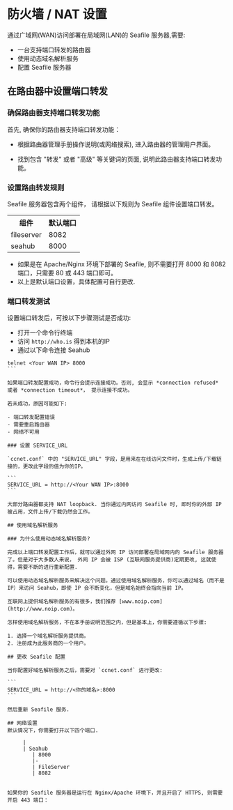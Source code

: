 # 防火墙 / NAT 设置

通过广域网(WAN)访问部署在局域网(LAN)的 Seafile 服务器,需要:

- 一台支持端口转发的路由器
- 使用动态域名解析服务
- 配置 Seafile 服务器


## 在路由器中设置端口转发

### 确保路由器支持端口转发功能

首先, 确保你的路由器支持端口转发功能：

- 根据路由器管理手册操作说明(或网络搜索), 进入路由器的管理用户界面。

- 找到包含 "转发" 或者 "高级" 等关键词的页面, 说明此路由器支持端口转发功能。

### 设置路由转发规则

Seafile 服务器包含两个组件， 请根据以下规则为 Seafile 组件设置端口转发。

<table>
<tr>
  <th>组件</th>
  <th>默认端口</th>
</tr>
<tr>
  <td>fileserver</td>
  <td>8082</td>
</tr>
<tr>
  <td>seahub</td>
  <td>8000</td>
</tr>
</table>

* 如果是在 Apache/Nginx 环境下部署的 Seafile, 则不需要打开 8000 和 8082 端口，只需要 80 或 443 端口即可。
* 以上是默认端口设置，具体配置可自行更改.

### 端口转发测试

设置端口转发后，可按以下步骤测试是否成功:

- 打开一个命令行终端
- 访问 `http://who.is` 得到本机的IP
- 通过以下命令连接 Seahub 
````
telnet <Your WAN IP> 8000
```

如果端口转发配置成功，命令行会提示连接成功。否则, 会显示 *connection refused* 或者 *connection timeout*， 提示连接不成功。

若未成功，原因可能如下:

- 端口转发配置错误
- 需要重启路由器
- 网络不可用

### 设置 SERVICE_URL

`ccnet.conf` 中的 "SERVICE_URL" 字段，是用来在在线访问文件时，生成上传/下载链接的，更改此字段的值为你的IP。

```
SERVICE_URL = http://<Your WAN IP>:8000
```

大部分路由器都支持 NAT loopback. 当你通过内网访问 Seafile 时, 即时你的外部 IP 被占用，文件上传/下载仍然会工作。

## 使用域名解析服务

### 为什么使用动态域名解析服务?

完成以上端口转发配置工作后，就可以通过外网 IP 访问部署在局域网内的 Seafile 服务器了。但是对于大多数人来说， 外网 IP 会被 ISP (互联网服务提供商)定期更改, 这就使得，需要不断的进行重新配置.

可以使用动态域名解析服务来解决这个问题。通过使用域名解析服务，你可以通过域名（而不是 IP）来访问 Seahub，即使 IP 会不断变化，但是域名始终会指向当前 IP。

互联网上提供域名解析服务的有很多，我们推荐 [www.noip.com](http://www.noip.com)。

怎样使用域名解析服务，不在本手册说明范围之内，但是基本上，你需要遵循以下步骤:

1. 选择一个域名解析服务提供商。
2. 注册成为此服务商的一个用户。

## 更改 Seafile 配置

当你配置好域名解析服务之后，需要对 `ccnet.conf` 进行更改:

```
SERVICE_URL = http://<你的域名>:8000
```

然后重新 Seafile 服务.

## 网络设置
默认情况下，你需要打开以下四个端口.

     |
     | Seahub
        | 8000
        |-
        | FileServer
        | 8082


如果你的 Seafile 服务器是运行在 Nginx/Apache 环境下，并且开启了 HTTPS, 则需要开启 443 端口：


